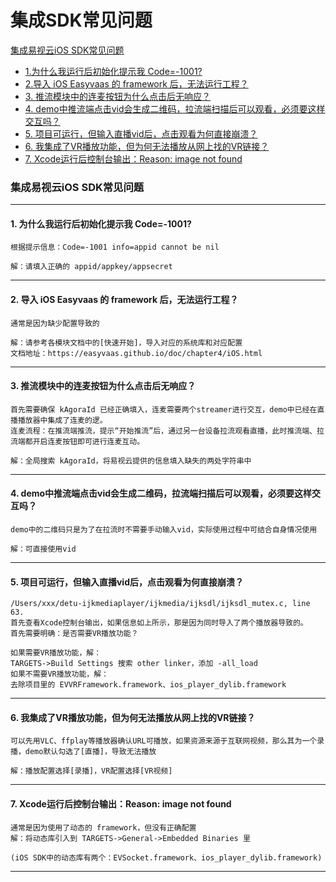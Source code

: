 # 集成SDK常见问题

[集成易视云iOS SDK常见问题](#1)

* [1.为什么我运行后初始化提示我 Code=-1001?](#1.1)
* [2.导入 iOS Easyvaas 的 framework 后，无法运行工程？](#1.2)
* [3. 推流模块中的连麦按钮为什么点击后无响应？](#1.3)
* [4. demo中推流端点击vid会生成二维码，拉流端扫描后可以观看，必须要这样交互吗？](#1.4)
* [5. 项目可运行，但输入直播vid后，点击观看为何直接崩溃？](#1.5)
* [6. 我集成了VR播放功能，但为何无法播放从网上找的VR链接？](#1.6)
* [7. Xcode运行后控制台输出：Reason: image not found](#1.7)


<h3 id='1'> 集成易视云iOS SDK常见问题 </h3>

---

<h4 id='1.1'> 1. 为什么我运行后初始化提示我 Code=-1001? </h4>

```
根据提示信息：Code=-1001 info=appid cannot be nil

解：请填入正确的 appid/appkey/appsecret
```

---


<h4 id='1.2'> 2. 导入 iOS Easyvaas 的 framework 后，无法运行工程？ </h4>

```
通常是因为缺少配置导致的

解：请参考各模块文档中的[快速开始]，导入对应的系统库和对应配置
文档地址：https://easyvaas.github.io/doc/chapter4/iOS.html
```

---

<h4 id='1.3'> 3. 推流模块中的连麦按钮为什么点击后无响应？ </h4>

```
首先需要确保 kAgoraId 已经正确填入，连麦需要两个streamer进行交互，demo中已经在直播播放器中集成了连麦的逻。
连麦流程：在推流端推流，提示“开始推流”后，通过另一台设备拉流观看直播，此时推流端、拉流端都开启连麦按钮即可进行连麦互动。

解：全局搜索 kAgoraId，将易视云提供的信息填入缺失的两处字符串中
```

---

<h4 id='1.4'> 4. demo中推流端点击vid会生成二维码，拉流端扫描后可以观看，必须要这样交互吗？ </h4>

```
demo中的二维码只是为了在拉流时不需要手动输入vid，实际使用过程中可结合自身情况使用

解：可直接使用vid
```

---

<h4 id='1.5'> 5. 项目可运行，但输入直播vid后，点击观看为何直接崩溃？ </h4>

```
/Users/xxx/detu-ijkmediaplayer/ijkmedia/ijksdl/ijksdl_mutex.c, line 63.
首先查看Xcode控制台输出，如果信息如上所示，那是因为同时导入了两个播放器导致的。
首先需要明确：是否需要VR播放功能？

如果需要VR播放功能，解：
TARGETS->Build Settings 搜索 other linker，添加 -all_load
如果不需要VR播放功能，解：
去除项目里的 EVVRFramework.framework、ios_player_dylib.framework
```

---

<h4 id='1.6'> 6. 我集成了VR播放功能，但为何无法播放从网上找的VR链接？ </h4>

```
可以先用VLC、ffplay等播放器确认URL可播放，如果资源来源于互联网视频，那么其为一个录播，demo默认勾选了[直播]，导致无法播放

解：播放配置选择[录播]，VR配置选择[VR视频]
```

---

<h4 id='1.7'> 7. Xcode运行后控制台输出：Reason: image not found </h4>

```
通常是因为使用了动态的 framework，但没有正确配置
解：将动态库引入到 TARGETS->General->Embedded Binaries 里

(iOS SDK中的动态库有两个：EVSocket.framework、ios_player_dylib.framework)
```

---






